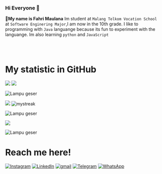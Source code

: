 ### Hi Everyone 👋

**👦My name is Fahri Maulana** Im student at `Malang Telkom Vocation School` at `Software Enginering Major`,I am now in the 10th grade.
I like to programming with `Java` languange because its fun to experiment with the languange. Im also learning `python` and `JavaScript`

</br>
</br>

# My statistic in GitHub
![](https://github-profile-summary-cards.vercel.app/api/cards/repos-per-language?username=fahrimaulanaa&theme=github_dark)
![](https://github-profile-summary-cards.vercel.app/api/cards/most-commit-language?username=fahrimaulanaa&theme=github_dark)

![Lampu geser](https://user-images.githubusercontent.com/88439222/164865523-76e64f6a-277c-4020-9661-4804e4392323.gif)

![](https://github-readme-stats.vercel.app/api?username=fahrimaulanaa&show_icons=true&theme=github_dark)
<img src="https://github-readme-streak-stats.herokuapp.com/?user=fahrimaulanaa&theme=tokyonight_duo" alt="mystreak"/>

![Lampu geser](https://user-images.githubusercontent.com/88439222/164865523-76e64f6a-277c-4020-9661-4804e4392323.gif)

[![](https://activity-graph.herokuapp.com/graph?username=fahrimaulanaa&theme=react-dark)](AkuraDiary)

![Lampu geser](https://user-images.githubusercontent.com/88439222/164865715-a1ad8c93-86a1-47a6-a075-4e4ce656dbe0.gif)


# Reach me here!

[![Instagram](https://img.shields.io/badge/Instagram-E4405F?style=for-the-badge&logo=instagram&logoColor=white)](https://www.instagram.com/katanyasihfahri)
[![LinkedIn](https://img.shields.io/badge/LinkedIn-0077B5?style=for-the-badge&logo=linkedin&logoColor=white)](https://www.linkedin.com/in/fahri-maulana-51030221a/)
[![gmail](https://img.shields.io/badge/Gmail-D14836?style=for-the-badge&logo=gmail&logoColor=white)](mailto:fahri_ghazali_30rpl@student.smktelkom-mlg.sch.id)
[![Telegram](https://img.shields.io/badge/Telegram-2CA5E0?style=for-the-badge&logo=telegram&logoColor=white)](https://t.me/JanjiJiwa_kopi)
[![WhatsApp](https://img.shields.io/badge/WhatsApp-25D366?style=for-the-badge&logo=whatsapp&logoColor=white)](https://api.whatsapp.com/send?phone=6282141137980)
